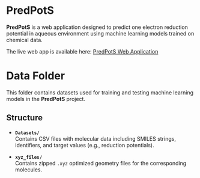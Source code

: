# PredPotS

**PredPotS** is a web application designed to predict one electron reduction potential in aqueous environment using machine learning models trained on chemical data.

The live web app is available here: [PredPotS Web Application](https://predpots.ttk.hu/)  

# Data Folder

This folder contains datasets used for training and testing machine learning models in the **PredPotS** project.

## Structure

- **`Datasets/`**  
  Contains CSV files with molecular data including SMILES strings, identifiers, and target values (e.g., reduction potentials).

- **`xyz_files/`**  
  Contains zipped `.xyz` optimized geometry files for the corresponding molecules.


